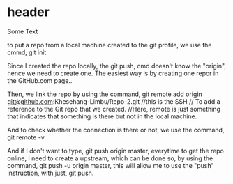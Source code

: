 # header

Some Text

to put a repo from a local machine created to the git profile, we use the cmmd, git init

Since I created the repo locally, the git push, cmd doesn't know the "origin", hence we need to create one. The easiest way is by creating one repor in the GitHub.com page..

Then, we link the repo by using the command, git remote add origin git@github.com:Khesehang-Limbu/Repo-2.git //this is the SSH // To add a reference to the Git repo that we created.
//Here, remote is just something that indicates that something is there but not in the local machine.

And to check whether the connection is there or not, we use the command, git remote -v

And if I don't want to type, git push origin master, everytime to get the repo online, I need to create a upstream, which can be done so, by using the command, git push -u origin master, this will allow me to use the "push" instruction, with just, git push.



